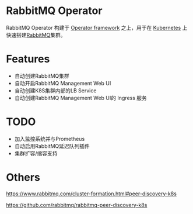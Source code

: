 # RabbitMQ Operator

RabbitMQ Operator 构建于 [Operator framework](https://github.com/operator-framework/operator-sdk) 之上，用于在 [Kubernetes](https://kubernetes.io/) 上快速搭建[RabbitMQ](https://www.rabbitmq.com)集群。

# Features

- 自动创建RabbitMQ集群
- 自动开启RabbitMQ Management Web UI
- 自动创建K8S集群内部的LB Service
- 自动创建RabbitMQ Management Web UI的 Ingress 服务

# TODO

- 加入监控系统并与Prometheus
- 自动启用RabbitMQ延迟队列插件
- 集群扩容/缩容支持

 # Others
 
 https://www.rabbitmq.com/cluster-formation.html#peer-discovery-k8s
 
 https://github.com/rabbitmq/rabbitmq-peer-discovery-k8s